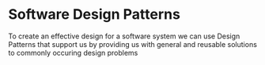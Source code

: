 # Software Design Patterns
To create an effective design for a software system we can use Design Patterns that support us by providing us with general and reusable solutions to commonly occuring design problems
